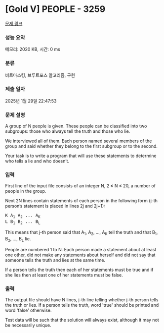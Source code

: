 # [Gold V] PEOPLE - 3259 

[문제 링크](https://www.acmicpc.net/problem/3259) 

### 성능 요약

메모리: 2020 KB, 시간: 0 ms

### 분류

비트마스킹, 브루트포스 알고리즘, 구현

### 제출 일자

2025년 1월 29일 22:47:53

### 문제 설명

<p>A group of N people is given. These people can be classified into two subgroups: those who always tell the truth and those who lie.</p>

<p>We interviewed all of them. Each person named several members of the group and said whether they belong to the first subgroup or to the second.</p>

<p>Your task is to write a program that will use these statements to determine who tells a lie and who doesn’t. </p>

### 입력 

 <p>First line of the input file consists of an integer N, 2 ≤ N ≤ 20, a number of people in the group.</p>

<p>Next 2N lines contain statements of each person in the following form (j-th person’s statement is placed in lines 2j and 2j+1):</p>

<pre>K A<sub>1</sub> A<sub>2</sub> ... A<sub>K</sub>
L B<sub>1</sub> B<sub>2</sub> ... B<sub>L</sub></pre>

<p>This means that j-th person said that A<sub>1</sub>, A<sub>2</sub>, ..., A<sub>K</sub> tell the truth and that B<sub>1</sub>, B<sub>2</sub>, ..., B<sub>L</sub> lie.</p>

<p>People are numbered 1 to N. Each person made a statement about at least one other, did not make any statements about herself and did not say that someone tells the truth and lies at the same time.</p>

<p>If a person tells the truth then each of her statements must be true and if she lies then at least one of her statements must be false. </p>

### 출력 

 <p>The output file should have N lines, j-th line telling whether j-th person tells the truth or lies. If a person tells the truth, word 'true' should be printed and word 'false' otherwise.</p>

<p>Test data will be such that the solution will always exist, although it may not be necessarily unique.</p>

